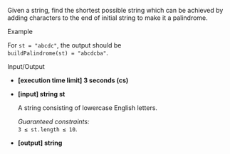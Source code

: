 
Given a string, find the shortest possible string which can be achieved by adding characters to the end of initial string to make it a  palindrome.

Example

For  `st = "abcdc"`, the output should be  
`buildPalindrome(st) = "abcdcba"`.

Input/Output

-   **[execution time limit] 3 seconds (cs)**
    
-   **[input] string st**
    
    A string consisting of lowercase English letters.
    
    _Guaranteed constraints:_  
    `3 ≤ st.length ≤ 10`.
    
-   **[output] string**